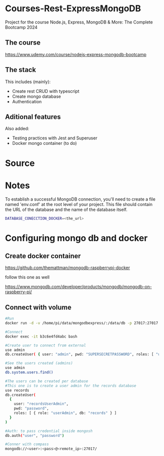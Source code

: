 # Courses-Rest-ExpressMongoDB
Project for the course Node.js, Express, MongoDB &amp; More: The Complete Bootcamp 2024

## The course

https://www.udemy.com/course/nodejs-express-mongodb-bootcamp

## The stack

This includes (mainly):

 - Create rest CRUD with typescript
 - Create mongo database
 - Authentication 

## Aditional features

Also added: 

- Testing practices with Jest and Superuser
- Docker mongo container (to do)
# Source

# Notes

To establish a successful MongoDB connection, you'll need to create a file named 'env.conf' at the root level of your project. This file should contain the URL of the database and the name of the database itself.

```bash
DATABASE_CONECCTION_DOCKER=<the_url>
```

# Configuring mongo db and docker

## Create docker container

https://github.com/themattman/mongodb-raspberrypi-docker

follow this one as well

https://www.mongodb.com/developer/products/mongodb/mongodb-on-raspberry-pi/


## Connect with volume

```bash
#Run
docker run -d -v /home/pi/data/mongodbexpress/:/data/db -p 27017:27017 mongodb-raspberrypi4-unofficial-r7.0.4 --auth

#Connect
docker exec -it b3c6e4fd4abc bash

#Create user to connect from external
use admin
db.createUser( { user: "admin", pwd: "SUPERSECRETPASSWORD", roles: [ "userAdminAnyDatabase", "dbAdminAnyDatabase","readWriteAnyDatabase"] } )

#See the users created (admins) 
use admin
db.system.users.find()

#The users can be created per database
#This one is to create a user admin for the records database
use records
db.createUser(
  {
    user: "recordsUserAdmin",
    pwd: "password",
    roles: [ { role: "userAdmin", db: "records" } ]
  }
)

#Auth: to pass credential inside mongosh
db.auth("user", "password")

#Conner with compass
mongodb://<user>:<pass>@<remote_ip>:27017/
```



